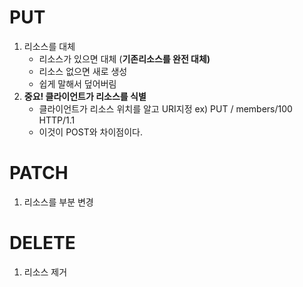 # PUT

1. 리소스를 대체
    - 리소스가 있으면 대체  (**기존리소스를 완전 대체)**
    - 리소스 없으면 새로 생성
    - 쉽게 말해서 덮어버림
2. **중요! 클라이언트가 리소스를 식별**
    - 클라이언트가 리소스 위치를 알고 URI지정 ex) PUT / members/100 HTTP/1.1
    - 이것이 POST와 차이점이다.

# PATCH

1. 리소스를 부분 변경

# DELETE

1. 리소스 제거
